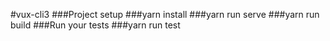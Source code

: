 #vux-cli3
###Project setup
###yarn install 
###yarn run serve
###yarn run build
###Run your tests
###yarn run test
